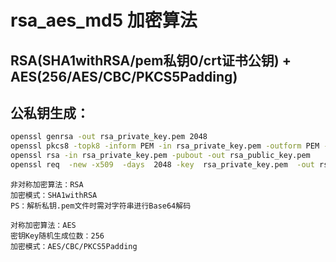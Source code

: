 # rsa_aes_md5  加密算法

## RSA(SHA1withRSA/pem私钥0/crt证书公钥) + AES(256/AES/CBC/PKCS5Padding)

## 公私钥生成：
```bash
openssl genrsa -out rsa_private_key.pem 2048
openssl pkcs8 -topk8 -inform PEM -in rsa_private_key.pem -outform PEM -nocrypt -out private_key.pem
openssl rsa -in rsa_private_key.pem -pubout -out rsa_public_key.pem
openssl req  -new -x509  -days  2048 -key  rsa_private_key.pem  -out rsa_public_key.crt
```

```text
非对称加密算法：RSA
加密模式：SHA1withRSA
PS：解析私钥.pem文件时需对字符串进行Base64解码

对称加密算法：AES
密钥Key随机生成位数：256
加密模式：AES/CBC/PKCS5Padding
```


